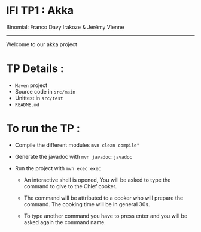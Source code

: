 IFI TP1 : Akka
==============

Binomial: Franco Davy Irakoze & Jérémy Vienne


----------
<p> Welcome to our akka project </p>


# TP Details :

- `Maven` project
- Source code in  `src/main`
- Unittest in  `src/test`
- `README.md`

# To run the TP :

- Compile the different modules `mvn clean compile"`
- Generate the javadoc with `mvn javadoc:javadoc`
- Run the project with `mvn exec:exec`

    * An interactive shell is opened, You will be asked to type the command to give to the Chief cooker.
  
    * The command will be attributed to a cooker who will prepare the command. The cooking time will be in general 30s.
  
    * To type another command you have to press enter and you will be asked again the command name.



